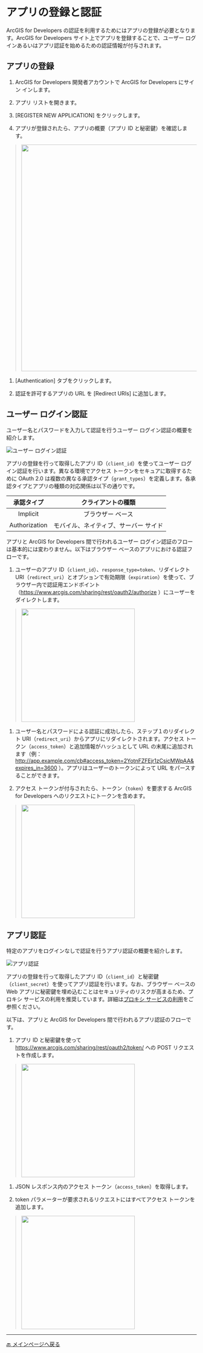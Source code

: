 # アプリの登録と認証

ArcGIS for Developers の認証を利用するためにはアプリの登録が必要となります。ArcGIS for Developers サイト上でアプリを登録することで、ユーザー ログインあるいはアプリ認証を始めるための認証情報が付与されます。

## アプリの登録

1. ArcGIS for Developers 開発者アカウントで ArcGIS for Developers にサイン インします。

1. アプリ リストを開きます。

1. [REGISTER NEW APPLICATION] をクリックします。

1. アプリが登録されたら、アプリの概要（アプリ ID と秘密鍵）を確認します。
> <img src="http://apps.esrij.com/arcgis-dev/guide/img/auth/get_client_id_secret.gif" width="600px">

1. [Authentication] タブをクリックします。

1. 認証を許可するアプリの URL を [Redirect URIs] に追加します。

## ユーザー ログイン認証

ユーザー名とパスワードを入力して認証を行うユーザー ログイン認証の概要を紹介します。

![ユーザー ログイン認証](http://apps.esrij.com/arcgis-dev/guide/img/auth/userlogin.jpg)

アプリの登録を行って取得したアプリ ID（`client_id`）を使ってユーザー ログイン認証を行います。異なる環境でアクセス トークンをセキュアに取得するために OAuth 2.0 は複数の異なる承認タイプ（`grant_types`）を定義します。各承認タイプとアプリの種類の対応関係は以下の通りです。

|承認タイプ|クライアントの種類|
|:-:|:-:|
|Implicit|ブラウザー ベース|
|Authorization|モバイル、ネイティブ、サーバー サイド|

アプリと ArcGIS for Developers 間で行われるユーザー ログイン認証のフローは基本的には変わりません。以下はブラウザー ベースのアプリにおける認証フローです。

1. ユーザーのアプリ ID（`client_id`）、`response_type=token`、リダイレクト URI（`redirect_uri`）とオプションで有効期限（`expiration`）を使って、ブラウザー内で認証用エンドポイント（https://www.arcgis.com/sharing/rest/oauth2/authorize ）にユーザーをダイレクトします。
> <img src="http://apps.esrij.com/arcgis-dev/guide/img/auth/oauth-userlogin1.png" width="300px">

1. ユーザー名とパスワードによる認証に成功したら、ステップ１のリダイレクト URI（`redirect_uri`）からアプリにリダイレクトされます。アクセス トークン（`access_token`）と追加情報がハッシュとして URL の末尾に追加されます（例：http://app.example.com/cb#access_token=2YotnFZFEjr1zCsicMWpAA&expires_in=3600 ）。アプリはユーザーのトークンによって URL をパースすることができます。

1. アクセス トークンが付与されたら、トークン（`token`）を要求する ArcGIS for Developers へのリクエストにトークンを含めます。
> <img src="http://apps.esrij.com/arcgis-dev/guide/img/auth/oauth-userlogin2.png" width="300px">

## アプリ認証

特定のアプリをログインなしで認証を行うアプリ認証の概要を紹介します。

![アプリ認証](http://apps.esrij.com/arcgis-dev/guide/img/auth/applogin.jpg)

アプリの登録を行って取得したアプリ ID（`client_id`）と秘密鍵（`client_secret`）を使ってアプリ認証を行います。なお、ブラウザー ベースの Web アプリに秘密鍵を埋め込むことはセキュリティのリスクが高まるため、プロキシ サービスの利用を推奨しています。詳細は[プロキシ サービスの利用](proxy-services.md)をご参照ください。

以下は、アプリと ArcGIS for Developers 間で行われるアプリ認証のフローです。

1. アプリ ID と秘密鍵を使って https://www.arcgis.com/sharing/rest/oauth2/token/ への POST リクエストを作成します。
> <img src="http://apps.esrij.com/arcgis-dev/guide/img/auth/oauth-applogin1.png" width="300px">

1. JSON レスポンス内のアクセス トークン（`access_token`）を取得します。

1. token パラメーターが要求されるリクエストにはすべてアクセス トークンを追加します。
> <img src="http://apps.esrij.com/arcgis-dev/guide/img/auth/oauth-applogin2.png" width="300px">

<!--以下は、トークン取得のための POST リクエスト作成のもっとも簡易な Node.js でのコード例です。

```javascript
var request = require('request'); // npm install request

// generate a token with your client id and client secret
request.post({
    url: 'https://www.arcgis.com/sharing/rest/oauth2/token/',
    json: true,
    form: {
      'f': 'json',
      'client_id': 'YOUR_APPLICATIONS_CLIENT_ID',
      'client_secret': 'YOUR_APPLICATIONS_CLIENT_SECRET',
      'grant_type': 'client_credentials',
      'expiration': '1440'
    }
}, function(error, response, body){
    console.log(body.access_token);
});
```-->

---

[:back: メインページへ戻る](https://github.com/EsriJapan/arcgis-dev-resources/blob/gh-pages/README.md)
